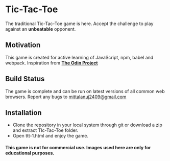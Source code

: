 # Tic-Tac-Toe

The traditional Tic-Tac-Toe game is here. Accept the challenge to play against an **unbeatable** opponent.

## Motivation

This game is created for active learning of JavaScript, npm, babel and webpack. Inspiration from [**The Odin Project**](https://www.theodinproject.com/courses/javascript/lessons/tic-tac-toe-javascript?ref=lnav)

## Build Status

The game is complete and can be run on latest versions of all common web browsers. Report any bugs to <mittalanuj2409@gmail.com>

## Installation

* Clone the repository in your local system through git or download a zip and extract TIc-Tac-Toe folder.
* Open ttt-1.html and enjoy the game.

#### This game is not for commercial use. Images used here are only for educational purposes.

